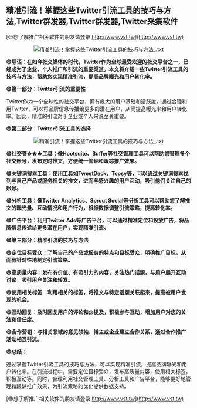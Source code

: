 ## **精准引流！掌握这些Twitter引流工具的技巧与方法,Twitter群发器,Twitter群发器,Twitter采集软件**

[😍想了解推广相关软件的朋友请登录 http://www.vst.tw](http://www.vst.tw)

 <center><img src="https://vst.tw/MP4/tuiguang/png/2.png" alt="精准引流！掌握这些Twitter引流工具的技巧与方法_.txt"></center>

**😄导语：在如今社交媒体的时代，Twitter作为全球最受欢迎的社交平台之一，已经成为了企业、个人推广和引流的重要渠道。本文将介绍一些Twitter引流工具的技巧与方法，帮助您实现精准引流，提高品牌曝光和用户转化率。**

**😄第一部分：Twitter引流的重要性**

Twitter作为一个全球性的社交平台，拥有庞大的用户基础和活跃度。通过合理利用Twitter，可以将品牌信息传播给更多的潜在用户，从而提高曝光率和用户转化率。因此，精准的引流对于企业或个人来说至关重要。

**😄第二部分：Twitter引流工具的选择**

 <center><img src="https://vst.tw/MP4/tuiguang/png/7.png" alt="精准引流！掌握这些Twitter引流工具的技巧与方法_.txt"></center>

**😄社交管���工具：像Hootsuite、Buffer等社交管理工具可以帮助您管理多个社交账号，发布定时推文，方便统一管理和跟踪推广效果。**

**😄关键词搜索工具：使用工具如TweetDeck、Topsy等，可以通过关键词搜索找到与自己产品或服务相关的推文，进而与感兴趣的用户互动，吸引他们关注自己的账号。**

**😄分析工具：像Twitter Analytics、Sprout Social等分析工具可以帮助您了解推文的曝光量、互动情况和用户行为，根据数据调整引流策略，提高转化率。**

**😄广告平台：利用Twitter Ads等广告平台，可以通过精准定位和投放广告，将品牌信息传递给更多潜在用户，实现精准引流。**

**😄第三部分：精准引流的技巧与方法**

**😄定位目标受众：了解自己的产品或服务的特点和目标受众，明确推广目标，从而有针对性地制定引流策略。**

**😄高质量内容：发布有价值、有吸引力的内容，关注热门话题，与用户展开互动讨论，吸引用户关注和转发。**

**😄使用相关标签：利用相关的标签，将推文与特定话题关联起来，提高被用户发现的机会。**

**😄互动回复：及时回复用户的评论和@提及，积极参与互动，增加用户对您的关注和信任度。**

**😄合作营销：与相关领域的意见领袖、博主或企业建立合作关系，通过合作推广活动相互引流。**

**😄总结：**

通过掌握Twitter引流工具的技巧与方法，可以实现精准引流，提高品牌曝光和用户转化率。在引流过程中，需要定位目标受众，发布高质量内容，使用相关标签，积极互动等。同时，合理利用社交管理工具、分析工具和广告平台，能够更好地管理和跟踪推广效果，为引流策略的优化提供数据支持。

[😍想了解推广相关软件的朋友请登录 http://www.vst.tw](http://www.vst.tw)




